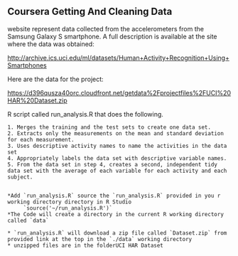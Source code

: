 ## Coursera Getting And Cleaning Data

website represent data collected from the accelerometers from the Samsung Galaxy S smartphone. A full description is available at the site where the data was obtained:

http://archive.ics.uci.edu/ml/datasets/Human+Activity+Recognition+Using+Smartphones

Here are the data for the project:

https://d396qusza40orc.cloudfront.net/getdata%2Fprojectfiles%2FUCI%20HAR%20Dataset.zip

 R script called run_analysis.R that does the following. 

    1. Merges the training and the test sets to create one data set.
    2. Extracts only the measurements on the mean and standard deviation for each measurement. 
    3. Uses descriptive activity names to name the activities in the data set
    4. Appropriately labels the data set with descriptive variable names. 
    5. From the data set in step 4, creates a second, independent tidy data set with the average of each variable for each activity and each subject.

	
	*Add `run_analysis.R` source the `run_analysis.R` provided in you r working directory directory in R Studio
		 `source('~/run_analysis.R')`
	*The Code will create a directory in the current R working directory called `data`
	
	* `run_analysis.R` will download a zip file called `Dataset.zip` from provided link at the top in the `./data` working directory
	* unzipped files are in the folderUCI HAR Dataset
	 